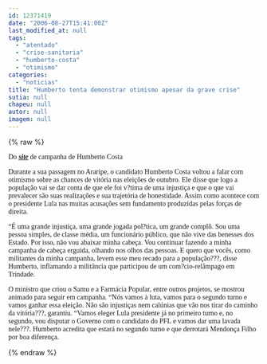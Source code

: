 ```yaml
---
id: 12371419
date: "2006-08-27T15:41:00Z"
last_modified_at: null
tags:
  - "atentado"
  - "crise-sanitaria"
  - "humberto-costa"
  - "otimismo"
categories:
  - "noticias"
title: "Humberto tenta demonstrar otimismo apesar da grave crise"
sutia: null
chapeu: null
autor: null
imagem: null
---
```

{% raw %}
<p><P><FONT face=Verdana>Do <STRONG><EM><U><A href=\"https://www.humberto13.can.br/home/home.php\" target=_blank>site</A></U></EM></STRONG> de campanha de Humberto Costa</FONT></P></p>
<p><P><FONT face=Verdana>Durante a sua passagem no Araripe, o candidato Humberto Costa voltou a falar com otimismo sobre as chances de vitória nas eleições de outubro. Ele disse que logo a população vai se dar conta de que ele foi v?tima de uma injustiça e que o que vai prevalecer são suas realizações e sua trajetória de honestidade. Assim como acontece com o presidente Lula nas muitas acusações sem fundamento produzidas pelas forças de direita. </FONT></P></p>
<p><P><FONT face=Verdana>“É uma grande injustiça, uma grande jogada pol?tica, um grande complô. Sou uma pessoa simples, de classe média, um funcionário público, que não vive das benesses dos Estado. Por isso, não vou abaixar minha cabeça. Vou continuar fazendo a minha campanha de cabeça erguida, olhando nos olhos das pessoas. E quero que vocês, como militantes da minha campanha, levem esse meu recado para a população???, disse Humberto, inflamando a militância que participou de um com?cio-relâmpago em Trindade. </FONT></P></p>
<p><P><FONT face=Verdana>O ministro que criou o Samu e a Farmácia Popular, entre outros projetos, se mostrou animado para seguir em campanha. “Nós vamos à luta, vamos para o segundo turno e vamos ganhar essa eleição. Não são injustiças nem calúnias que vão nos tirar do caminho da vitória???, garantiu. “Vamos eleger Lula presidente já no primeiro turno e, no segundo, vou disputar o Governo com o candidato do PFL e vamos dar uma lavada nele???. Humberto acredita que estará no segundo turno e que derrotará Mendonça Filho por boa diferença.</FONT></P> </p>
{% endraw %}